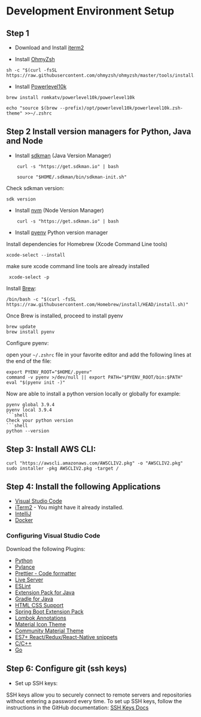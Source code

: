 # Development Environment Setup

## Step 1

- Download and Install [iterm2](https://iterm2.com/)


- Install [OhmyZsh](https://ohmyz.sh/)


```shell
sh -c "$(curl -fsSL https://raw.githubusercontent.com/ohmyzsh/ohmyzsh/master/tools/install.sh)"

```


- Install [Powerlevel10k](https://ohmyz.sh/)


```shell
brew install romkatv/powerlevel10k/powerlevel10k

echo "source $(brew --prefix)/opt/powerlevel10k/powerlevel10k.zsh-theme" >>~/.zshrc
```


## Step 2 Install version managers for Python, Java and Node


- Install [sdkman](https://sdkman.io/) (Java Version Manager)

```shell
    curl -s "https://get.sdkman.io" | bash

    source "$HOME/.sdkman/bin/sdkman-init.sh"
```

Check sdkman version:

```shell
sdk version
```

- Install [nvm](https://sdkman.io/) (Node Version Manager)

```shell
    curl -s "https://get.sdkman.io" | bash
```


- Install [pyenv]() Python version manager


Install dependencies for Homebrew (Xcode Command Line tools)

```shell
xcode-select --install
```
 make sure xcode command line tools are already installed

```shell
 xcode-select -p
```


Install [Brew](https://brew.sh/):


```shell
/bin/bash -c "$(curl -fsSL https://raw.githubusercontent.com/Homebrew/install/HEAD/install.sh)"
```

Once Brew is installed, proceed to install pyenv
```shell
brew update
brew install pyenv
```

Configure pyenv:

open your `~/.zshrc` file in your favorite editor and add the following lines at the end of the file:

```shell
export PYENV_ROOT="$HOME/.pyenv"
command -v pyenv >/dev/null || export PATH="$PYENV_ROOT/bin:$PATH"
eval "$(pyenv init -)"
```

Now are able to install a python version locally or globally for example:


```shell
pyenv global 3.9.4
pyenv local 3.9.4
```shell
Check your python version
```shell
python --version
```


## Step 3: Install AWS CLI:

```shell
curl "https://awscli.amazonaws.com/AWSCLIV2.pkg" -o "AWSCLIV2.pkg"
sudo installer -pkg AWSCLIV2.pkg -target /
```


## Step 4:  Install the following Applications

- [Visual Studio Code](https://code.visualstudio.com/)
- [iTerm2](https://iterm2.com/) - You might have it already installed.
- [IntelliJ](https://www.jetbrains.com/idea/)
- [Docker](https://www.docker.com)




### Configuring Visual Studio Code

Download the following Plugins:

- [Python](https://marketplace.visualstudio.com/items?itemName=ms-python.python)
- [Pylance](https://marketplace.visualstudio.com/items?itemName=ms-python.vscode-pylance)
- [Prettier - Code formatter](https://marketplace.visualstudio.com/items?itemName=esbenp.prettier-vscode)
- [Live Server](https://marketplace.visualstudio.com/items?itemName=ritwickdey.LiveServer)
- [ESLint](https://marketplace.visualstudio.com/items?itemName=dbaeumer.vscode-eslint)
- [Extension Pack for Java](https://marketplace.visualstudio.com/items?itemName=vscjava.vscode-java-pack)
- [Gradle for Java](https://marketplace.visualstudio.com/items?itemName=vscjava.vscode-gradle)
- [HTML CSS Support](https://marketplace.visualstudio.com/items?itemName=ecmel.vscode-html-css)
- [Spring Boot Extension Pack](https://marketplace.visualstudio.com/items?itemName=vscjava.vscode-spring-boot-dashboard)
- [Lombok Annotations](https://marketplace.visualstudio.com/items?itemName=vscjava.vscode-lombok)
- [Material Icon Theme](https://marketplace.visualstudio.com/items?itemName=PKief.material-icon-theme)
- [Community Material Theme](https://marketplace.visualstudio.com/items?itemName=Equinusocio.vsc-community-material-theme)
- [ES7+ React/Redux/React-Native snippets](https://marketplace.visualstudio.com/items?itemName=dsznajder.es7-react-js-snippets)
- [C/C++](https://marketplace.visualstudio.com/items?itemName=ms-vscode.cpptools)
- [Go](https://marketplace.visualstudio.com/items?itemName=golang.Go)


## Step 6: Configure git (ssh keys)

- Set up SSH keys: 

SSH keys allow you to securely connect to remote servers and repositories without entering a password every time. To set up SSH keys, follow the instructions in the GitHub documentation: [SSH Keys Docs](https://docs.github.com/en/github/authenticating-to-github/generating-a-new-ssh-key-and-adding-it-to-the-ssh-agent)


